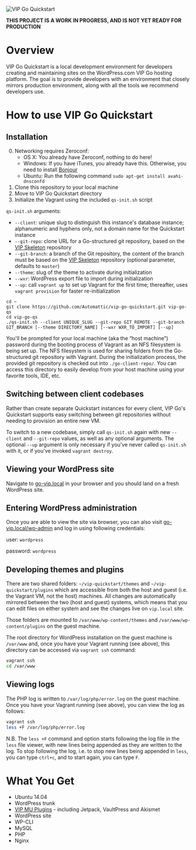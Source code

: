 ![VIP Go Quickstart](http://vip.wordpress.com/wp-content/themes/a8c/wpcomvip3/img/illustrations/developmenttools-03.svg)

**THIS PROJECT IS A WORK IN PROGRESS, AND IS NOT YET READY FOR PRODUCTION**

# Overview

VIP Go Quickstart is a local development environment for developers creating and maintaining sites on the WordPress.com VIP Go hosting platform. The goal is to provide developers with an environment that closely mirrors production environment, along with all the tools we recommend developers use.

# How to use VIP Go Quickstart

## Installation

0. Networking requires Zeroconf:
	* OS X: You already have Zeroconf, nothing to do here!
	* Windows: If you have iTunes, you already have this. Otherwise, you need to install [Bonjour](http://support.apple.com/kb/DL999)
	* Ubuntu: Run the following command `sudo apt-get install avahi-dnsconfd`
1. Clone this repository to your local machine
2. Move to VIP Go Quickstart directory
3. Initialize the Vagrant using the included `qs-init.sh` script

`qs-init.sh` arguments:

* `--client`: unique slug to distinguish this instance's database instance; alphanumeric and hyphens only, not a domain name for the Quickstart instance
* `--git-repo`: clone URL for a Go-structured git repository, based on the [VIP Skeleton](https://github.com/Automattic/vip-skeleton) repository
* `--git-branch`: a branch of the Git repository, the content of the branch must be based on the [VIP Skeleton](https://github.com/Automattic/vip-skeleton) repository (optional parameter, defaults to `master`)
* `--theme`: slug of the theme to activate during initialization
* `--wxr`: WordPress export file to import during initialization
* `--up`: call `vagrant up` to set up Vagrant for the first time; thereafter, uses `vagrant provision` for faster re-initialization

```
cd ~
git clone https://github.com/Automattic/vip-go-quickstart.git vip-go-qs
cd vip-go-qs
./qs-init.sh --client UNIQUE_SLUG --git-repo GIT_REMOTE --git-branch GIT_BRANCH [--theme DIRECTORY_NAME] [--wxr WXR_TO_IMPORT] [--up]
```

You'll be prompted for your local machine (aka the “host machine”) password during the booting process of Vagrant as an NFS filesystem is being set up. The NFS filesystem is used for sharing folders from the Go-structured git repository with Vagrant. During the initialization process, the provided git repository is checked out into `./go-client-repo/`. You can access this directory to easily develop from your host machine using your favorite tools, IDE, etc.

## Switching between client codebases

Rather than create separate Quickstart instances for every client, VIP Go's Quickstart supports easy switching between git repositories without needing to provision an entire new VM.

To switch to a new codebase, simply call `qs-init.sh` again with new `--client` and `--git-repo` values, as well as any optional arguments. The optional `--up` argument is only necessary if you've never called `qs-init.sh` with it, or if you've invoked `vagrant destroy`.

## Viewing your WordPress site

Navigate to [go-vip.local](http://go-vip.local) in your browser and you should land on a fresh WordPress site.

## Entering WordPress administration

Once you are able to view the site via browser, you can also visit [go-vip.local/wp-admin](http://go-vip.local/wp-admin) and log in using following credentials:

user: `wordpress`

password: `wordpress`

## Developing themes and plugins

There are two shared folders: `~/vip-quickstart/themes` and `~/vip-quickstart/plugins` which are accessible from both the host and guest (i.e. the Vagrant VM, not the host) machines. All changes are automatically mirrored between the two (host and guest) systems, which means that you can edit files on either system and see the changes live on `vip.local` site.

Those folders are mounted to `/var/www/wp-content/themes` and `/var/www/wp-content/plugins` on the guest machine.

The root directory for WordPress installation on the guest machine is `/var/www` and, once you have your Vagrant running (see above), this directory can be accessed via `vagrant ssh` command:

```bash
vagrant ssh
cd /var/www
```

## Viewing logs

The PHP log is written to `/var/log/php/error.log` on the guest machine. Once you have your Vagrant running (see above), you can view the log as follows:

```bash
vagrant ssh
less +F /var/log/php/error.log
```

N.B. The `less +F` command and option starts following the log file in the `less` file viewer, with new lines being appended as they are written to the log. To stop following the log, i.e. to stop new lines being appended in `less`, you can type `ctrl+c`, and to start again, you can type `F`.

# What You Get

* Ubuntu 14.04
* WordPress trunk
* [VIP MU Plugins](https://github.com/Automattic/vip-mu-plugins-public) - including Jetpack, VaultPress and Akismet
* WordPress site
* WP-CLI
* MySQL
* PHP
* Nginx
